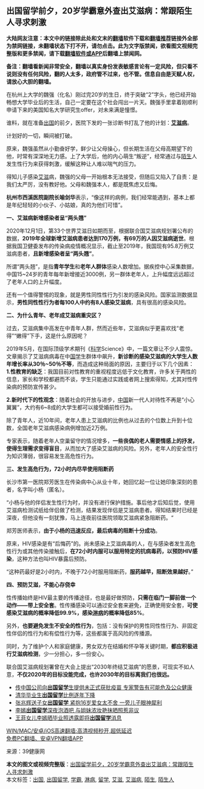  <h2>出国留学前夕，20岁学霸意外查出艾滋病：常跟陌生人寻求刺激</h2> <p class="notice"><b>大陆网友注意：本文中的链接除此处和文末的<a href="https://github.com/bannedbook/fanqiang" >翻墙</a>软件下载和<a href="https://github.com/killgcd/justmysocks/blob/master/README.md">翻墙推荐</a>链接外全部为禁网链接，未翻墙状态下打不开，请勿点击。此为文字版禁闻，欲看图文视频完整版和更多禁闻，请下载<a href="https://github.com/bannedbook/fanqiang">翻墙软件或APP</a>后翻墙上禁闻网。</p><p>备注：翻墙看新闻非常安全，翻墙以真实身份发表敏感言论有一定风险，但只看不说则没有任何风险，翻的人太多，政府管不过来，也不管。信息自由是天赋人权，请放心大胆的翻墙。</b></p>  <div class="entry"> <p>在杭州上大学的魏强（化名）刚过完20岁的生日，终于突破“2”字头，他已经开始畅想大学毕业后的生活，自己一定要在这个社会闯出一片天。魏强手里拿着刚顺利申请下来的美国知名大学研究生offer，对未来满是憧憬。</p> <p>谁料，就在准备<a href="https://www.bannedbook.org/bnews/tag/%e5%87%ba%e5%9b%bd/" class="st_tag internal_tag" rel="tag" title="标签 出国 下的日志">出国</a>的前夕，医院下发的一张诊断书打乱了他的计划：<strong><a href="https://www.bannedbook.org/bnews/tag/%e8%89%be%e6%bb%8b%e7%97%85/" class="st_tag internal_tag" rel="tag" title="标签 艾滋病 下的日志">艾滋病</a></strong>。</p> <p>计划好的一切，瞬间被打破。</p> <p>原来，魏强虽然从小勤奋好学，鲜少让父母操心，但长期生活在父母高期望下的他，时常有深深地无力感。上了大学后，他的内心萌生“叛逆”，经常通过与<a href="https://www.bannedbook.org/bnews/tag/%E9%99%8C%E7%94%9F/" class="st_tag internal_tag" rel="tag" title="标签 陌生 下的日志">陌生</a>人发生性行为来获得刺激，缓解这种让人难以喘气的压力。</p> <p>得知儿子感染<a href="https://www.bannedbook.org/bnews/tag/%e8%89%be%e6%bb%8b/" class="st_tag internal_tag" rel="tag" title="标签 艾滋 下的日志">艾滋</a>病，魏强的父母一开始根本无法接受，但随后又陷入了自责：是我们太严厉，没有教好他。父母和魏强本人，都是既焦虑又后悔。</p> <p><strong>杭州市西溪医院副院长喻剑华</strong>表示，“像这样的病例，我们经常能遇到，基本上都是年纪轻轻的小伙子、小姑娘，真的为他们可惜”。</p> <p><strong>一、艾滋病新增感染者呈“两头翘”</strong></p>  <p>2020年12月1日，第33个世界艾滋日如期而至，根据联合国艾滋病规划署公布的数据，<strong>2019年全球新增艾滋病患者达到170万例，有69万的人因艾滋病逝世</strong>。根据我国卫健委发布的传染病疫情概况显示，截止至2019年，我国现有95.8万例艾滋病患者，<strong>且新增感染者呈“两头翘”</strong>。</p> <p>所谓“两头翘”，是指<strong>青年学生</strong>和<strong>老年人群体</strong>感染人数增加。据疾控中心采集数据，中国15~24岁的青年每年新增接近3000例，另一群体老年人，上升幅度远远超过了老年人口的上升幅度。</p> <p>还有一个值得警惕的现象，就是男性同性性行为引发的感染风险。国家监测数据显示，<strong>男性同性性行为者每100人中约有8人感染艾滋病</strong>，具有很高的感染风险。</p> <p><strong>二、为什么青年、老年成艾滋病重灾区？</strong></p> <p>过去，艾滋病集中高发在中青年人群，然而近些年，艾滋病似乎更喜欢找“老得”“嫩得”下手，这是什么原因呢？</p> <p>2019年5月，在国际顶级学术期刊《<span class='wp_keywordlink'><a href="https://www.bannedbook.org/forum11/topic309.html" title="禁片：“科学”的棍子" target="_blank">科学</a></span>Science》中，一篇文章让不少人震惊。文章揭示了艾滋病病毒在中<span class='wp_keywordlink'><a href="https://www.bannedbook.org/forum24/" title="国学传统文化禁书" target="_blank">国学</a></span>生群体中飙升，<strong>新诊断的感染艾滋病的大学生人数年增长率从30％~50％不等</strong>，而造成这种局面的原因，主要归于以下几个因素：<strong>1.性教育的缺乏</strong>：我国目前对性教育的重视程度远低于文化教育，许多关于两性的信息，家长和学校都避而不谈，学生只能通过实践或者网上搜索得知，尤其对性传染病的预防宣传甚少。</p> <p><strong>2.新时代下的性观念</strong>：随着社会的开放与进步，<span class='wp_keywordlink_affiliate'><a href="https://www.bannedbook.org/" title="中国" target="_blank">中国</a></span>新一代人对待性不再是“小心翼翼”，大约有6~8成的大学生都可以接受婚前性行为。</p>  <p>除了青年人，近10年间，老年人患上艾滋病的比例也从过去的个位数上升到十位数，全国老年艾滋病感染病例增加近2万例。</p> <p>专家表示，随着老年人空巢留守的情况增多，<strong>一些丧偶的老人需要情感上的抒发，使得生理需求变得盲目</strong>，从而加大了感染艾滋病的风险。另外，老年人的安全性行为知识薄弱，很容易发生高危性行为。</p> <p><strong>三、发生高危行为，72小时内尽早使用阻断药</strong></p> <p>长沙市第一医院郑芳医生在传染病中心从业十年，她回忆起一位让她印象深刻的患者，名字叫小杨（匿名）。</p> <p>“小杨与他的伴侣发生性行为时，并没有进行保护措施。事后他才后知后觉，使用艾滋病检测试纸给伴侣做了检测，结果发现伴侣是艾滋病患者。得知结果时已经是深夜，但他没有一刻犹豫，马上连夜前往医院领取艾滋病紧急阻断药。“</p> <p>郑芳医师表示，<strong>由于小杨的迅速反应，最后病毒的阻断十分成功</strong>。</p> <p>原来，HIV感染是有“后悔药”的。尚未感染上艾滋病毒的人，在与感染者发生高危性行为或其他传染接触后，<strong>在72小时内服可以服用特定的抗病毒药，以预防HIV感染</strong>，这种方法也叫HIV暴露后预防。</p>  <p>“这种药最好是2小时内，不晚于72小时服用阻断药，<strong>服药越早，阻断效果越好</strong>。”</p> <p><strong>四、预防艾滋，不能心存侥幸</strong></p> <p>性传播始终是HIV最主要的传播途径，也是最好做预防，<strong>只需在临门一脚前做一个动作——带上安全套</strong>。性传播感染可以通过安全套来避免，正确使用安全套，<strong>可使感染艾滋病的概率降低99.9%，感染<a href="https://www.bannedbook.org/bnews/tag/%e6%b7%8b%e7%97%85/" class="st_tag internal_tag" rel="tag" title="标签 淋病 下的日志">淋病</a>的概率降低85%</strong>。</p> <p>另外，<strong>也要避免发生不安全的性行为</strong>，包括：没有保护的男性同性性行为、非固定性伴侣的性行为和有偿性行为等，这些都属于高风险的传播源。</p> <p>同时，为了维护个人和家庭健康，男女双方在结婚和怀孕等关键时期，<strong>都应积极进行艾滋病检测</strong>，少一分担心，多一份安心。</p> <p>联合国艾滋病规划署曾在大会上提出“2030年终结艾滋病”的愿景，可现实不如人意，<strong>不仅2020年的目标没能完成，也许2030年的目标离我们也很远。</strong></p> <ul class='op-related-articles' title='相关阅读'> <li><a href='https://www.bannedbook.org/bnews/headline/20201015/1414362.html' target='_blank'>传中国公司向<b>出国留学</b>生提供未正式获批疫苗 专家警告有可能危及公众健康</a></li> <li><a href='https://www.bannedbook.org/bnews/baitai/20201009/1410891.html' target='_blank'>清华毕业生<b>出国留学</b>比例逐年下降</a></li> <li><a href='https://www.bannedbook.org/bnews/yule/20200827/1386327.html' target='_blank'>张兆辉送子女<b>出国留学</b> 紧抱16岁爱女太不舍 一旁儿子眼神犀利</a></li> <li><a href='https://www.bannedbook.org/bnews/yule/20191008/1203439.html' target='_blank'>李嫣<b>出国留学</b>深夜泡酒吧 与姐妹浓妆艳抹晒照惹非议</a></li> <li><a href='https://www.bannedbook.org/bnews/yule/20190624/1148017.html' target='_blank'>王菲女儿李嫣晒毕业照透露即将<b>出国留学</b>消息</a></li> </ul> <p class="texttj"> <a href="https://github.com/bannedbook/fanqiang/wiki/V2ray%E6%9C%BA%E5%9C%BA" target="_blank">WIN/MAC/安卓/iOS高速翻墙:高清视频秒开,超低延迟</a><br/> <a href="https://github.com/bannedbook/fanqiang/wiki/%E7%A6%81%E9%97%BB%E7%BD%91%E5%AE%89%E5%8D%93%E7%BF%BB%E5%A2%99%E6%96%B0%E9%97%BBAPP" target="_blank">免费PC翻墙、安卓VPN翻墙APP</a></p><p> 来源：39健康网 </p> <a name='sharetosocial'></a>       <div><b>本文的图文或视频完整版</b>：<a href='https://www.bannedbook.org/bnews/health/20210110/1464657.html'>出国留学前夕，20岁学霸意外查出艾滋病：常跟陌生人寻求刺激</a></div>  </div><!--END ENTRY--> <div class="postfooter"> <div>本文标签：<a href="https://www.bannedbook.org/bnews/tag/%e5%87%ba%e5%9b%bd/" rel="tag">出国</a>, <a href="https://www.bannedbook.org/bnews/tag/%E5%87%BA%E5%9B%BD%E7%95%99%E5%AD%A6/" rel="tag">出国留学</a>, <a href="https://www.bannedbook.org/bnews/tag/%e5%ad%a6%e9%9c%b8/" rel="tag">学霸</a>, <a href="https://www.bannedbook.org/bnews/tag/%e6%b7%8b%e7%97%85/" rel="tag">淋病</a>, <a href="https://www.bannedbook.org/bnews/tag/%E7%95%99%E5%AD%A6/" rel="tag">留学</a>, <a href="https://www.bannedbook.org/bnews/tag/%e8%89%be%e6%bb%8b/" rel="tag">艾滋</a>, <a href="https://www.bannedbook.org/bnews/tag/%e8%89%be%e6%bb%8b%e7%97%85/" rel="tag">艾滋病</a>, <a href="https://www.bannedbook.org/bnews/tag/%E9%99%8C%E7%94%9F/" rel="tag">陌生</a>, <a href="https://www.bannedbook.org/bnews/tag/%e9%99%8c%e7%94%9f%e4%ba%ba/" rel="tag">陌生人</a></div>  </div><!--END POSTFOOTER--> 